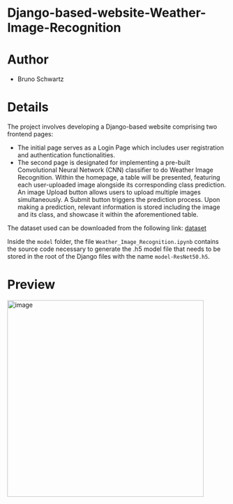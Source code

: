 # Django-based-website-Weather-Image-Recognition

# Author
- Bruno Schwartz

# Details
The project involves developing a Django-based website comprising two frontend pages:
- The initial page serves as a Login Page which includes user registration and authentication functionalities.
- The second page is designated for implementing a pre-built Convolutional Neural Network (CNN) classifier to do Weather Image Recognition. Within the homepage, a table will be presented, featuring each user-uploaded image alongside its corresponding class prediction. An image Upload button allows users to upload multiple images simultaneously. A Submit button triggers the prediction process. Upon making a prediction, relevant information is stored including the image and its class, and showcase it within the aforementioned table.

The dataset used can be downloaded from the following link: 
[dataset](https://www.kaggle.com/datasets/jehanbhathena/weather-dataset)

Inside the `model` folder, the file `Weather_Image_Recognition.ipynb` contains the source code necessary to generate the .h5 model file that needs to be stored in the root of the Django files with the name `model-ResNet50.h5`.

# Preview
<img width="450" alt="image" src="https://github.com/Bruno-Schwartz/Django-based-website-Weather-Image-Recognition/assets/preview.png">

